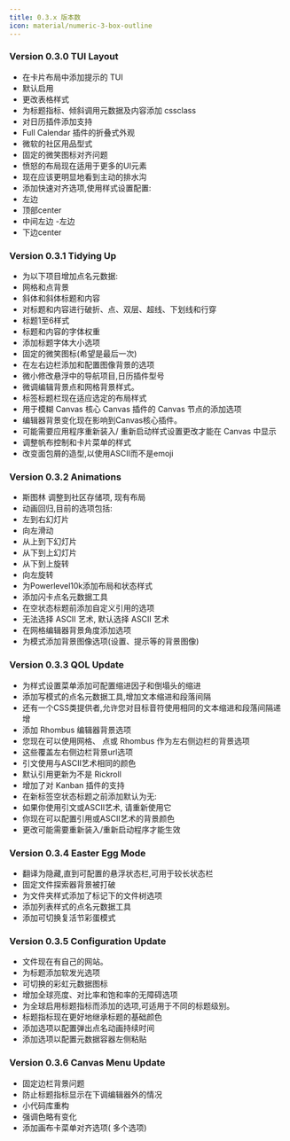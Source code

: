 ```yaml
---
title: 0.3.x 版本数
icon: material/numeric-3-box-outline
---
```


### Version 0.3.0 TUI Layout
- 在卡片布局中添加提示的 TUI
- 默认启用
- 更改表格样式
- 为标题指标、倾斜调用元数据及内容添加 cssclass
- 对日历插件添加支持
- Full Calendar 插件的折叠式外观
- 微软的社区用品型式
- 固定的微笑图标对齐问题
- 愤怒的布局现在适用于更多的UI元素
- 现在应该更明显地看到主动的排水沟
- 添加快速对齐选项,使用样式设置配置:
- 左边
- 顶部center
- 中间左边
-左边
- 下边center

### Version 0.3.1 Tidying Up
- 为以下项目增加点名元数据:
- 网格和点背景
- 斜体和斜体标题和内容
- 对标题和内容进行破折、点、双层、超线、下划线和行穿
- 标题1至6样式
- 标题和内容的字体权重
- 添加标题字体大小选项
- 固定的微笑图标(希望是最后一次)
- 在左右边栏添加和配置图像背景的选项
- 微小修改悬浮中的导航项目,日历插件型号
- 微调编辑背景点和网格背景样式。
- 标签标题栏现在适应选定的布局样式
- 用于模糊 Canvas 核心 Canvas 插件的 Canvas 节点的添加选项
- 编辑器背景变化现在影响到Canvas核心插件。
- 可能需要应用程序重新装入/ 重新启动样式设置更改才能在 Canvas 中显示
- 调整帆布控制和卡片菜单的样式
- 改变面包屑的造型,以使用ASCII而不是emoji

### Version 0.3.2 Animations
- 斯图林 调整到社区存储项, 现有布局
- 动画回归,目前的选项包括:
- 左到右幻灯片
- 向左滑动
- 从上到下幻灯片
- 从下到上幻灯片
- 从下到上旋转
- 向左旋转
- 为Powerlevel10k添加布局和状态样式
- 添加闪卡点名元数据工具
- 在空状态标题前添加自定义引用的选项
- 无法选择 ASCII 艺术, 默认选择 ASCII 艺术
- 在网格编辑器背景角度添加选项
- 为模式添加背景图像选项(设置、提示等的背景图像)

### Version 0.3.3 QOL Update
- 为样式设置菜单添加可配置缩进因子和倒塌头的缩进
- 添加写模式的点名元数据工具,增加文本缩进和段落间隔
- 还有一个CSS类提供者,允许您对目标音符使用相同的文本缩进和段落间隔递增
- 添加 Rhombus 编辑器背景选项
-  您现在可以使用网格、 点或 Rhombus 作为左右侧边栏的背景选项
- 这些覆盖左右侧边栏背景url选项
- 引文使用与ASCII艺术相同的颜色
- 默认引用更新为不是 Rickroll
- 增加了对 Kanban 插件的支持
- 在新标签空状态标题之前添加默认为无:
- 如果你使用引文或ASCII艺术, 请重新使用它
- 你现在可以配置引用或ASCII艺术的背景颜色
- 更改可能需要重新装入/重新启动程序才能生效

### Version 0.3.4 Easter Egg Mode
- 翻译为隐藏,直到可配置的悬浮状态栏,可用于较长状态栏
- 固定文件探索器背景被打破
- 为文件夹样式添加了标记下的文件树选项
- 添加列表样式的点名元数据工具
- 添加可切换复活节彩蛋模式

### Version 0.3.5 Configuration Update
- 文件现在有自己的网站。
- 为标题添加软发光选项
- 可切换的彩虹元数据图标
- 增加全球亮度、对比率和饱和率的无障碍选项
- 为全球启用标题指标而添加的选项,可适用于不同的标题级别。
- 标题指标现在更好地继承标题的基础颜色
- 添加选项以配置弹出点名动画持续时间
- 添加选项以配置元数据容器左侧粘贴

### Version 0.3.6 Canvas Menu Update
- 固定边栏背景问题
- 防止标题指标显示在下调编辑器外的情况
- 小代码库重构
- 强调色略有变化
- 添加画布卡菜单对齐选项( 多个选项)